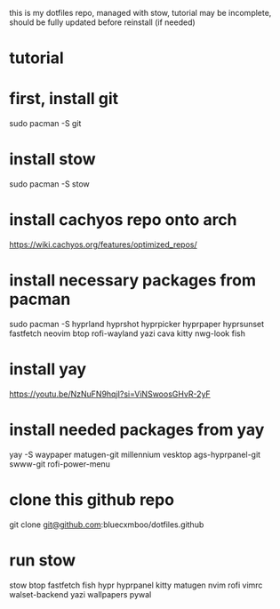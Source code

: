 this is my dotfiles repo, managed with stow, tutorial may be incomplete, should be fully updated before reinstall (if needed)
# tutorial
# first, install git
 sudo pacman -S git

# install stow 
 sudo pacman -S stow

# install cachyos repo onto arch 
https://wiki.cachyos.org/features/optimized_repos/

# install necessary packages from pacman 
 sudo pacman -S hyprland hyprshot hyprpicker hyprpaper hyprsunset fastfetch neovim btop rofi-wayland yazi cava kitty nwg-look fish

# install yay
https://youtu.be/NzNuFN9hqjI?si=ViNSwoosGHvR-2yF

# install needed packages from yay
 yay -S waypaper matugen-git millennium vesktop ags-hyprpanel-git swww-git rofi-power-menu 

# clone this github repo
git clone git@github.com:bluecxmboo/dotfiles.github

# run stow 
stow btop fastfetch fish hypr hyprpanel kitty matugen nvim rofi vimrc walset-backend yazi wallpapers pywal
